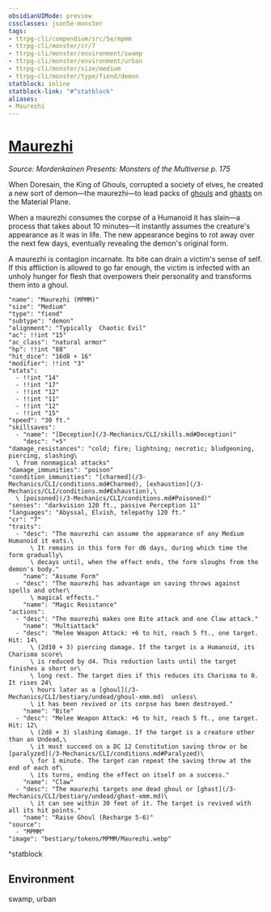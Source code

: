 ```yaml
---
obsidianUIMode: preview
cssclasses: json5e-monster
tags:
- ttrpg-cli/compendium/src/5e/mpmm
- ttrpg-cli/monster/cr/7
- ttrpg-cli/monster/environment/swamp
- ttrpg-cli/monster/environment/urban
- ttrpg-cli/monster/size/medium
- ttrpg-cli/monster/type/fiend/demon
statblock: inline
statblock-link: "#^statblock"
aliases:
- Maurezhi
---
```

# [Maurezhi](3-Mechanics\CLI\bestiary\fiend/maurezhi-mpmm.md)
*Source: Mordenkainen Presents: Monsters of the Multiverse p. 175*  

When Doresain, the King of Ghouls, corrupted a society of elves, he created a new sort of demon—the maurezhi—to lead packs of [ghouls](/3-Mechanics/CLI/bestiary/undead/ghoul-xmm.md) and [ghasts](/3-Mechanics/CLI/bestiary/undead/ghast-xmm.md) on the Material Plane.

When a maurezhi consumes the corpse of a Humanoid it has slain—a process that takes about 10 minutes—it instantly assumes the creature's appearance as it was in life. The new appearance begins to rot away over the next few days, eventually revealing the demon's original form.

A maurezhi is contagion incarnate. Its bite can drain a victim's sense of self. If this affliction is allowed to go far enough, the victim is infected with an unholy hunger for flesh that overpowers their personality and transforms them into a ghoul.

```statblock
"name": "Maurezhi (MPMM)"
"size": "Medium"
"type": "fiend"
"subtype": "demon"
"alignment": "Typically  Chaotic Evil"
"ac": !!int "15"
"ac_class": "natural armor"
"hp": !!int "88"
"hit_dice": "16d8 + 16"
"modifier": !!int "3"
"stats":
  - !!int "14"
  - !!int "17"
  - !!int "12"
  - !!int "11"
  - !!int "12"
  - !!int "15"
"speed": "30 ft."
"skillsaves":
  - "name": "[Deception](/3-Mechanics/CLI/skills.md#Deception)"
    "desc": "+5"
"damage_resistances": "cold; fire; lightning; necrotic; bludgeoning, piercing, slashing\
  \ from nonmagical attacks"
"damage_immunities": "poison"
"condition_immunities": "[charmed](/3-Mechanics/CLI/conditions.md#Charmed), [exhaustion](/3-Mechanics/CLI/conditions.md#Exhaustion),\
  \ [poisoned](/3-Mechanics/CLI/conditions.md#Poisoned)"
"senses": "darkvision 120 ft., passive Perception 11"
"languages": "Abyssal, Elvish, telepathy 120 ft."
"cr": "7"
"traits":
  - "desc": "The maurezhi can assume the appearance of any Medium Humanoid it eats.\
      \ It remains in this form for d6 days, during which time the form gradually\
      \ decays until, when the effect ends, the form sloughs from the demon's body."
    "name": "Assume Form"
  - "desc": "The maurezhi has advantage on saving throws against spells and other\
      \ magical effects."
    "name": "Magic Resistance"
"actions":
  - "desc": "The maurezhi makes one Bite attack and one Claw attack."
    "name": "Multiattack"
  - "desc": "Melee Weapon Attack: +6 to hit, reach 5 ft., one target. Hit: 14\
      \ (2d10 + 3) piercing damage. If the target is a Humanoid, its Charisma score\
      \ is reduced by d4. This reduction lasts until the target finishes a short or\
      \ long rest. The target dies if this reduces its Charisma to 0. It rises 24\
      \ hours later as a [ghoul](/3-Mechanics/CLI/bestiary/undead/ghoul-xmm.md)  unless\
      \ it has been revived or its corpse has been destroyed."
    "name": "Bite"
  - "desc": "Melee Weapon Attack: +6 to hit, reach 5 ft., one target. Hit: 12\
      \ (2d8 + 3) slashing damage. If the target is a creature other than an Undead,\
      \ it must succeed on a DC 12 Constitution saving throw or be [paralyzed](/3-Mechanics/CLI/conditions.md#Paralyzed)\
      \ for 1 minute. The target can repeat the saving throw at the end of each of\
      \ its turns, ending the effect on itself on a success."
    "name": "Claw"
  - "desc": "The maurezhi targets one dead ghoul or [ghast](/3-Mechanics/CLI/bestiary/undead/ghast-xmm.md)\
      \ it can see within 30 feet of it. The target is revived with all its hit points."
    "name": "Raise Ghoul (Recharge 5-6)"
"source":
  - "MPMM"
"image": "bestiary/tokens/MPMM/Maurezhi.webp"
```
^statblock

## Environment

swamp, urban